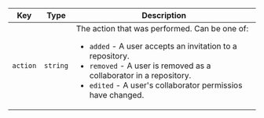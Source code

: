 Key | Type | Description
----|------|-------------
`action`|`string` | The action that was performed. Can be one of:<ul><li> `added` - A user accepts an invitation to a repository.</li><li>`removed` - A user is removed as a collaborator in a repository.</li><li>`edited` - A user's collaborator permissios have changed. </li></ul>
